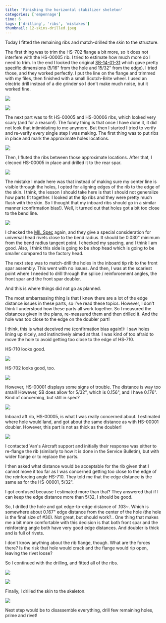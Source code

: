 ```yaml
---
title: 'Finishing the horizontal stabilizer skeleton'
categories: ['empennage']
time: 6
tags: ['drilling', 'ribs', 'mistakes']
thumbnail: 12-skins-drilled.jpeg
---
```


Today I fitted the remaining ribs and match-drilled the skin to the structure.

<!-- more -->

The first thing was to trim the HS-702 flange a bit more, so it does not interfere with the HS-00005 rib. I tried to estimate how much more do I need to trim. In the end I looked the original [SB-14-01-31](https://www.vansaircraft.com/service-information-and-revisions/sb-14-01-31/) which gave pretty specific dimensions (5/16" from the hole and 15/32" from the edge). I tried those, and they worked perfectly. I put the line on the flange and trimmed with my files, then finished with a small Scotch-Brite wheel. I used an electric drill instead of a die grinder so I don't make much noise, but it worked fine.

![](00-trimming-hs-702-flange.jpeg)

![](01-flanges-dressed.jpeg)

The next part was to fit HS-00005 and HS-00006 ribs, which looked very scary (and for a reason!). The funny thing is that once I have done it, it did not look that intimidating to me anymore. But then I started I tried to verify and re-verify every single step I was making. The first thing was to put ribs in place and mark the approximate holes locations.

![](02-approximate-holes-locations.jpeg)

Then, I fluted the ribs between those approximate locations. After that, I clecoed HS-00005 in place and drilled it to the rear spar.

![](03-rib-drilled-to-the-rear-spar.jpeg)

The mistake I made here was that instead of making sure my center line is visible through the holes, I opted for aligning edges of the rib to the edge of the skin. I think, the lesson I should take here is that I should not generalize how parts fit together. I looked at the tip ribs and they were pretty much flush with the skin. So I thought that my inboard ribs should go in a similar manner (confirmation bias!). Well, it turned out that holes got a bit too close to the bend line.

![](04-holes-close-to-the-bend-line.jpeg)

I checked the [MIL Spec](https://www.vansaircraft.com/wp-content/uploads/2019/02/MIL-R-47196A_MI.pdf) again, and they give a special consideration for universal head rivets close to the bend radius. It should be 0.030" minimum from the bend radius tangent point. I checked my spacing, and I think I am good. Also, I think this side is going to be shop head which is going to be smaller compared to the factory head.

The next step was to match-drill the holes in the inboard tip rib to the front spar assembly. This went with no issues. And then, I was at the scariest point where I needed to drill through the splice / reinforcement angles, the front spar and the front spar doubler.

And this is where things did not go as planned.

The most embarrassing thing is that I knew there are a lot of the edge distance issues in these parts, so I've read these topics. However, I don't think I understood how these parts all work together. So I measured the distances given in the plans, re-measured them and then drilled it. And the hole was too close to the edge on the doubler part!

I think, this is what deceived me (confirmation bias again!): I saw holes lining up nicely, and instinctively aimed at that. I was kind of too afraid to move the hole to avoid getting too close to the edge of HS-710.

HS-710 looks good.

![](05-hs-710-looks-good.jpeg)

HS-702 looks good, too.

![](06-hs-702-looks-good-too.jpeg)

However, HS-00001 displays some signs of trouble. The distance is way too small! However, SB does allow for 5/32", which is 0.156", and I have 0.176". Kind of concerning, but still in spec?

![](07-hs-00001-looks-sketchy.jpeg)

Inboard aft rib, HS-00005, is what I was really concerned about. I estimated where hole would land, and got about the same distance as with HS-00001 doubler. However, this part is not as thick as the doubler!

![](08-estimated-hole-location.jpeg)

I contacted Van's Aircraft support and initially their response was either to re-flange the rib (similarly to how it is done in the Service Bulletin), but with wider flange or to replace the parts.

I then asked what distance would be acceptable for the rib given that I cannot move it too far as I was concerned getting too close to the edge of the reinforcing angle HS-710. They told me that the edge distance is the same as for the HS-00001, 5/32".

I got confused because I estimated more than that? They answered that if I can keep the edge distance more than 5/32, I should be good.

So, I drilled the hole and got edge-to-edge distance of .103~. Which is somewhere about 0.167" edge distance from the center of the hole (the hole is the final size of #30). Not great, but should work?.. One thing that makes me a bit more comfortable with this decision is that both front spar and the reinforcing angle both have very good edge distances. And doubler is thick and is full of rivets.

I don't know anything about the rib flange, though. What are the forces there? Is the risk that hole would crack and the flange would rip open, leaving the rivet loose?

So I continued with the drilling, and fitted all of the ribs.

![](11-drilling-the-tip-rib.jpeg)

![](12-skins-drilled.jpeg)

Finally, I drilled the skin to the skeleton.

![](12-skins-drilled.jpeg)

Next step would be to disassemble everything, drill few remaining holes, prime and rivet!

